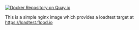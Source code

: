 [![Docker Repository on Quay.io](https://quay.io/repository/flood_io/loadtest/status "Docker Repository on Quay.io")](https://quay.io/repository/flood_io/loadtest)

This is a simple nginx image which provides a loadtest target at https://loadtest.flood.io
